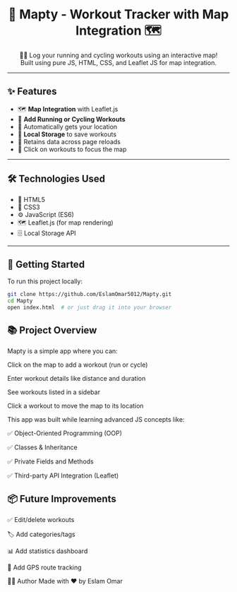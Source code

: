 <h1 align="center">📍 Mapty - Workout Tracker with Map Integration 🗺️</h1>

<p align="center">
  🚴‍♂️ Log your running and cycling workouts using an interactive map! <br>
  Built using pure JS, HTML, CSS, and Leaflet JS for map integration.
</p>

---

## ✨ Features

- 🗺️ **Map Integration** with Leaflet.js  
- 🏃 **Add Running or Cycling Workouts**  
- 📍 Automatically gets your location  
- 🧠 **Local Storage** to save workouts  
- 🔁 Retains data across page reloads  
- 📌 Click on workouts to focus the map  

---

## 🛠️ Technologies Used

- 🧱 HTML5  
- 🎨 CSS3  
- ⚙️ JavaScript (ES6)  
- 🗺️ Leaflet.js (for map rendering)  
- 🗄️ Local Storage API  

---

## 🚀 Getting Started

To run this project locally:

```bash
git clone https://github.com/EslamOmar5012/Mapty.git
cd Mapty
open index.html  # or just drag it into your browser
```

## 📚 Project Overview
Mapty is a simple app where you can:

Click on the map to add a workout (run or cycle)

Enter workout details like distance and duration

See workouts listed in a sidebar

Click a workout to move the map to its location

This app was built while learning advanced JS concepts like:

✅ Object-Oriented Programming (OOP)

✅ Classes & Inheritance

✅ Private Fields and Methods

✅ Third-party API Integration (Leaflet)



## 📦 Future Improvements

✅ Edit/delete workouts

🏷️ Add categories/tags

📊 Add statistics dashboard

🧭 Add GPS route tracking

🙋‍♂️ Author
Made with ❤️ by Eslam Omar


